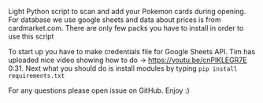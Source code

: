 Light Python script to scan and add your Pokemon cards during opening. For database we use google sheets and data about prices is from cardmarket.com. There are only few packs you have to install in order to use this script

To start up you have to make credentials file for Google Sheets API. Tim has uploaded nice video showing how to do -> https://youtu.be/cnPlKLEGR7E 0:31. Next what you should do is install modules by typing `pip install requirements.txt`

For any questions please open issue on GitHub. Enjoy :)
